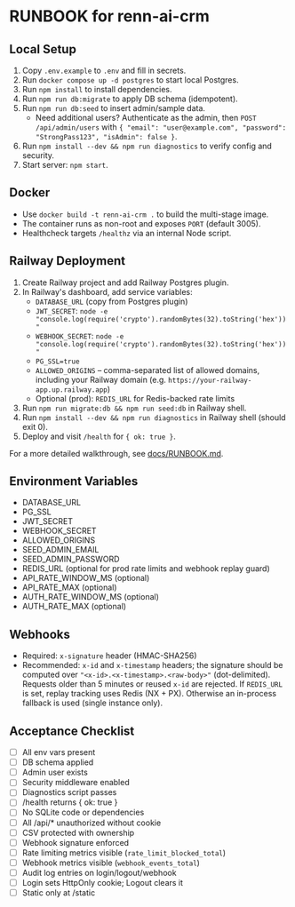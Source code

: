 # RUNBOOK for renn-ai-crm

## Local Setup

1. Copy `.env.example` to `.env` and fill in secrets.
2. Run `docker compose up -d postgres` to start local Postgres.
3. Run `npm install` to install dependencies.
4. Run `npm run db:migrate` to apply DB schema (idempotent).
5. Run `npm run db:seed` to insert admin/sample data.
   - Need additional users? Authenticate as the admin, then `POST /api/admin/users` with `{ "email": "user@example.com", "password": "StrongPass123", "isAdmin": false }`.
6. Run `npm install --dev && npm run diagnostics` to verify config and security.
7. Start server: `npm start`.

## Docker

- Use `docker build -t renn-ai-crm .` to build the multi-stage image.
- The container runs as non-root and exposes `PORT` (default 3005).
- Healthcheck targets `/healthz` via an internal Node script.

## Railway Deployment

1. Create Railway project and add Railway Postgres plugin.
2. In Railway's dashboard, add service variables:
   - `DATABASE_URL` (copy from Postgres plugin)
   - `JWT_SECRET`: `node -e "console.log(require('crypto').randomBytes(32).toString('hex'))"`
   - `WEBHOOK_SECRET`: `node -e "console.log(require('crypto').randomBytes(32).toString('hex'))"`
   - `PG_SSL=true`
   - `ALLOWED_ORIGINS` – comma-separated list of allowed domains, including your Railway domain (e.g. `https://your-railway-app.up.railway.app`)
   - Optional (prod): `REDIS_URL` for Redis-backed rate limits
3. Run `npm run migrate:db && npm run seed:db` in Railway shell.
4. Run `npm install --dev && npm run diagnostics` in Railway shell (should exit 0).
5. Deploy and visit `/health` for `{ ok: true }`.

For a more detailed walkthrough, see [docs/RUNBOOK.md](docs/RUNBOOK.md).

## Environment Variables

- DATABASE_URL
- PG_SSL
- JWT_SECRET
- WEBHOOK_SECRET
- ALLOWED_ORIGINS
- SEED_ADMIN_EMAIL
- SEED_ADMIN_PASSWORD
- REDIS_URL (optional for prod rate limits and webhook replay guard)
- API_RATE_WINDOW_MS (optional)
- API_RATE_MAX (optional)
- AUTH_RATE_WINDOW_MS (optional)
- AUTH_RATE_MAX (optional)

## Webhooks

- Required: `x-signature` header (HMAC-SHA256)
- Recommended: `x-id` and `x-timestamp` headers; the signature should be computed over `"<x-id>.<x-timestamp>.<raw-body>"` (dot-delimited). Requests older than 5 minutes or reused `x-id` are rejected.
  If `REDIS_URL` is set, replay tracking uses Redis (NX + PX). Otherwise an in-process fallback is used (single instance only).

## Acceptance Checklist

- [ ] All env vars present
- [ ] DB schema applied
- [ ] Admin user exists
- [ ] Security middleware enabled
- [ ] Diagnostics script passes
- [ ] /health returns { ok: true }
- [ ] No SQLite code or dependencies
- [ ] All /api/\* unauthorized without cookie
- [ ] CSV protected with ownership
- [ ] Webhook signature enforced
- [ ] Rate limiting metrics visible (`rate_limit_blocked_total`)
- [ ] Webhook metrics visible (`webhook_events_total`)
- [ ] Audit log entries on login/logout/webhook
- [ ] Login sets HttpOnly cookie; Logout clears it
- [ ] Static only at /static
